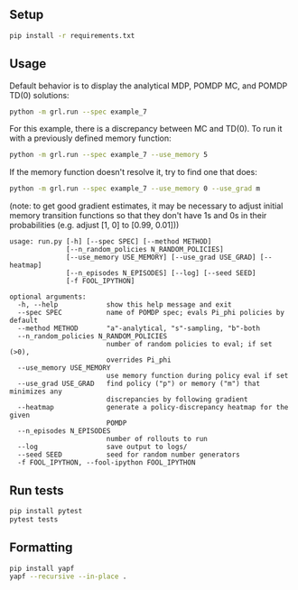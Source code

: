 ## Setup
```bash
pip install -r requirements.txt
```

## Usage

Default behavior is to display the analytical MDP, POMDP MC, and POMDP TD(0) solutions:
```bash
python -m grl.run --spec example_7
```

For this example, there is a discrepancy between MC and TD(0). To run it with a previously defined memory function:
```bash
python -m grl.run --spec example_7 --use_memory 5
```

If the memory function doesn't resolve it, try to find one that does:
```bash
python -m grl.run --spec example_7 --use_memory 0 --use_grad m
```
(note: to get good gradient estimates, it may be necessary to adjust initial memory transition functions
so that they don't have 1s and 0s in their probabilities (e.g. adjust [1, 0] to [0.99, 0.01]))

```
usage: run.py [-h] [--spec SPEC] [--method METHOD]
              [--n_random_policies N_RANDOM_POLICIES]
              [--use_memory USE_MEMORY] [--use_grad USE_GRAD] [--heatmap]
              [--n_episodes N_EPISODES] [--log] [--seed SEED]
              [-f FOOL_IPYTHON]

optional arguments:
  -h, --help            show this help message and exit
  --spec SPEC           name of POMDP spec; evals Pi_phi policies by default
  --method METHOD       "a"-analytical, "s"-sampling, "b"-both
  --n_random_policies N_RANDOM_POLICIES
                        number of random policies to eval; if set (>0),
                        overrides Pi_phi
  --use_memory USE_MEMORY
                        use memory function during policy eval if set
  --use_grad USE_GRAD   find policy ("p") or memory ("m") that minimizes any
                        discrepancies by following gradient
  --heatmap             generate a policy-discrepancy heatmap for the given
                        POMDP
  --n_episodes N_EPISODES
                        number of rollouts to run
  --log                 save output to logs/
  --seed SEED           seed for random number generators
  -f FOOL_IPYTHON, --fool-ipython FOOL_IPYTHON
```

## Run tests
```bash
pip install pytest
pytest tests
```

## Formatting
```bash
pip install yapf
yapf --recursive --in-place .
```
